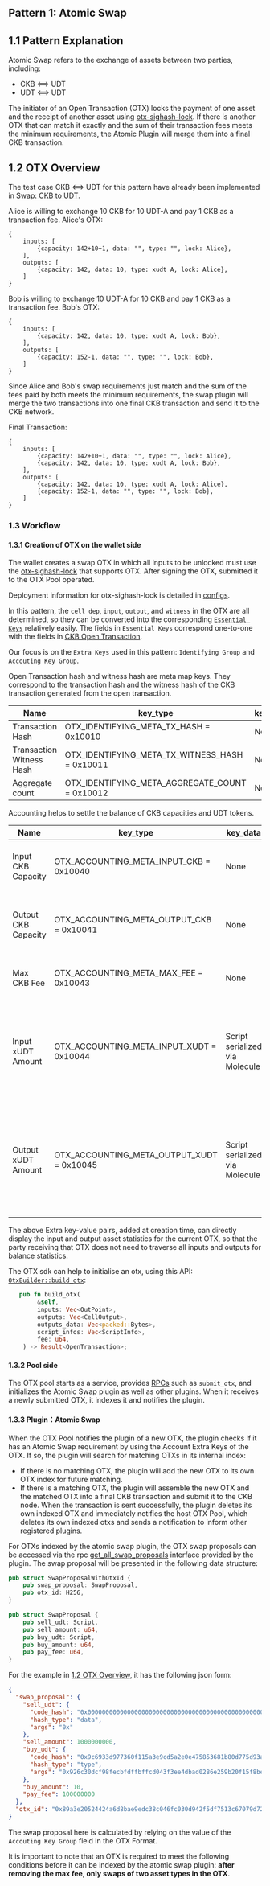 ## Pattern 1: Atomic Swap

## 1.1 Pattern Explanation

Atomic Swap refers to the exchange of assets between two parties, including:

- CKB <==> UDT
- UDT <==> UDT

The initiator of an Open Transaction (OTX) locks the payment of one asset and the receipt of another asset using [otx-sighash-lock](https://github.com/EthanYuan/otx-sighash-lock). If there is another OTX that can match it exactly and the sum of their transaction fees meets the minimum requirements, the Atomic Plugin will merge them into a final CKB transaction.

## 1.2 OTX Overview

The test case CKB <==> UDT for this pattern have already been implemented in [Swap: CKB to UDT](../../integration-test/src/tests/swap/atomic_swap_ckb_to_udt.rs#L29).

Alice is willing to exchange 10 CKB for 10 UDT-A and pay 1 CKB as a transaction fee. Alice's OTX:

```
{
    inputs: [
        {capacity: 142+10+1, data: "", type: "", lock: Alice},
    ],
    outputs: [
        {capacity: 142, data: 10, type: xudt A, lock: Alice},
    ]
}
```

Bob is willing to exchange 10 UDT-A for 10 CKB and pay 1 CKB as a transaction fee. Bob's OTX:

```
{
    inputs: [
        {capacity: 142, data: 10, type: xudt A, lock: Bob},
    ],
    outputs: [
        {capacity: 152-1, data: "", type: "", lock: Bob},
    ]
}
```

Since Alice and Bob's swap requirements just match and the sum of the fees paid by both meets the minimum requirements, the swap plugin will merge the two transactions into one final CKB transaction and send it to the CKB network.

Final Transaction:

```
{
    inputs: [
        {capacity: 142+10+1, data: "", type: "", lock: Alice},
        {capacity: 142, data: 10, type: xudt A, lock: Bob},
    ],
    outputs: [   
        {capacity: 142, data: 10, type: xudt A, lock: Alice},
        {capacity: 152-1, data: "", type: "", lock: Bob},
    ]
}
```

### 1.3 Workflow

#### 1.3.1 Creation of OTX on the wallet side

The wallet creates a swap OTX in which all inputs to be unlocked must use the [otx-sighash-lock](https://github.com/EthanYuan/otx-sighash-lock) that supports OTX. After signing the OTX, submitted it to the OTX Pool operated.

Deployment information for otx-sighash-lock is detailed in [configs](../../src/configs/).

In this pattern, the `cell dep`, `input`, `output`, and `witness` in the OTX are all determined, so they can be converted into the corresponding [`Essential Keys`](https://github.com/doitian/rfcs/blob/rfc-open-transaction/rfcs/0046-open-transaction/0046-open-transaction.md#essential-keys) relatively easily. The fields in `Essential Keys` correspond one-to-one with the fields in [CKB Open Transaction](https://github.com/doitian/rfcs/blob/rfc-open-transaction/rfcs/0046-open-transaction/0046-open-transaction.md). 

Our focus is on the `Extra Keys` used in this pattern: `Identifying Group` and  `Accouting Key Group`. 

Open Transaction hash and witness hash are meta map keys. They correspond to the transaction hash and the witness hash of the CKB transaction generated from the open transaction.

| Name | key_type | key_data | value_data |
| --- | --- | --- | --- |
| Transaction Hash | OTX_IDENTIFYING_META_TX_HASH = 0x10010 | None | Byte32
| Transaction Witness Hash | OTX_IDENTIFYING_META_TX_WITNESS_HASH = 0x10011 | None | Byte32
| Aggregate count | OTX_IDENTIFYING_META_AGGREGATE_COUNT = 0x10012 | None | Byte32

Accounting helps to settle the balance of CKB capacities and UDT tokens.

| Name | key_type | key_data | value_data |
| --- | --- | --- | --- |
| Input CKB Capacity | OTX_ACCOUNTING_META_INPUT_CKB = 0x10040 | None | Uint64, the total input CKB capacity in Shannons. |
| Output CKB Capacity | OTX_ACCOUNTING_META_OUTPUT_CKB = 0x10041 | None | Uint64, the total output CKB capacity in Shannons. |
| Max CKB Fee | OTX_ACCOUNTING_META_MAX_FEE = 0x10043 | None | Uint64,  the maximum fee in Shannons. |
| Input xUDT Amount | OTX_ACCOUNTING_META_INPUT_XUDT = 0x10044 | Script serialized via Molecule | Uint128, the total input xUDT tokens identified by the type script serialized in key_data. |
| Output xUDT Amount | OTX_ACCOUNTING_META_OUTPUT_XUDT = 0x10045 | Script serialized via Molecule | Uint128, the total output xUDT tokens identified by the type script serialized in key_data. |

The above Extra key-value pairs, added at creation time, can directly display the input and output asset statistics for the current OTX, so that the party receiving that OTX does not need to traverse all inputs and outputs for balance statistics.

The OTX sdk can help to initialise an otx, using this API: [`OtxBuilder::build_otx`](../../otx-sdk/src/build_tx.rs):

```rust
   pub fn build_otx(
        &self,
        inputs: Vec<OutPoint>,
        outputs: Vec<CellOutput>,
        outputs_data: Vec<packed::Bytes>,
        script_infos: Vec<ScriptInfo>,
        fee: u64,
    ) -> Result<OpenTransaction>;
```

#### 1.3.2 Pool side

The OTX pool starts as a service, provides [RPCs](../../otx-pool/src/rpc/README.md) such as `submit_otx`, and initializes the Atomic Swap plugin as well as other plugins. When it receives a newly submitted OTX, it indexes it and notifies the plugin.

#### 1.3.3 Plugin：Atomic Swap

When the OTX Pool notifies the plugin of a new OTX, the plugin checks if it has an Atomic Swap requirement by using the Account Extra Keys of the OTX. If so, the plugin will search for matching OTXs in its internal index:

-   If there is no matching OTX, the plugin will add the new OTX to its own OTX index for future matching.
-   If there is a matching OTX, the plugin will assemble the new OTX and the matched OTX into a final CKB transaction and submit it to the CKB node. When the transaction is sent successfully, the plugin deletes its own indexed OTX and immediately notifies the host OTX Pool, which deletes its own indexed otxs and sends a notification to inform other registered plugins.

For OTXs indexed by the atomic swap plugin, the OTX swap proposals can be accessed via the rpc [get_all_swap_proposals](../../plugins-built-in/atomic-swap/src/rpc.rs) interface provided by the plugin. The swap proposal will be presented in the following data structure:

```rust
pub struct SwapProposalWithOtxId {
    pub swap_proposal: SwapProposal,
    pub otx_id: H256,
}

pub struct SwapProposal {
    pub sell_udt: Script,
    pub sell_amount: u64,
    pub buy_udt: Script,
    pub buy_amount: u64,
    pub pay_fee: u64,
}
```

For the example in [1.2 OTX Overview](#12-otx-overview), it has the following json form:

```json
{
  "swap_proposal": {
    "sell_udt": {
      "code_hash": "0x0000000000000000000000000000000000000000000000000000000000000000",
      "hash_type": "data",
      "args": "0x"
    },
    "sell_amount": 1000000000,
    "buy_udt": {
      "code_hash": "0x9c6933d977360f115a3e9cd5a2e0e475853681b80d775d93ad0f8969da343e56",
      "hash_type": "type",
      "args": "0x926c30dcf98fecbfdffbffcd043f3ee4dbad0286e259b20f15f8be57d650b313"
    },
    "buy_amount": 10,
    "pay_fee": 100000000
  },
  "otx_id": "0x89a3e20524424a6d8bae9edc38c046fc030d942f5df7513c67079d72aacfc2b5"
}
```
The swap proposal here is calculated by relying on the value of the `Accouting Key Group` field in the OTX Format.

It is important to note that an OTX is required to meet the following conditions before it can be indexed by the atomic swap plugin: **after removing the max fee, only swaps of two asset types in the OTX**.
